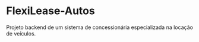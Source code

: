 # FlexiLease-Autos
Projeto backend de um sistema de concessionária especializada na locação de veículos.

